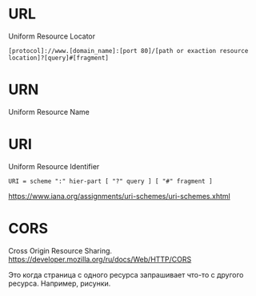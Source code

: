 # URL
Uniform Resource Locator

`[protocol]://www.[domain_name]:[port 80]/[path or exaction resource location]?[query]#[fragment]`

# URN
Uniform Resource Name



# URI
Uniform Resource Identifier

`URI = scheme ":" hier-part [ "?" query ] [ "#" fragment ]`

https://www.iana.org/assignments/uri-schemes/uri-schemes.xhtml


# CORS


Cross Origin Resource Sharing.
https://developer.mozilla.org/ru/docs/Web/HTTP/CORS

Это когда страница с одного ресурса запрашивает что-то с другого
ресурса. Например, рисунки.
